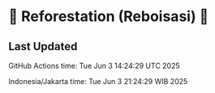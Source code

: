 
# 🌳 Reforestation (Reboisasi) 🌲

## Last Updated

GitHub Actions time: Tue Jun  3 14:24:29 UTC 2025

Indonesia/Jakarta time: Tue Jun  3 21:24:29 WIB 2025
